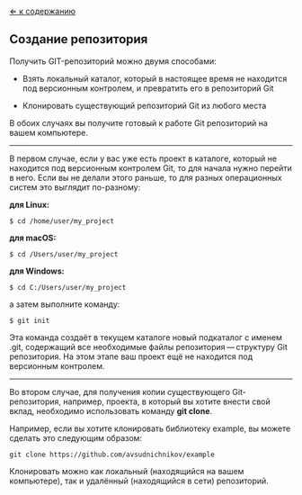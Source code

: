 [&lArr; к содержанию](readme.md)

## Создание репозитория 

Получить GIT-репозиторий можно двумя способами:

+ Взять локальный каталог, который в настоящее время не находится под версионным контролем, и превратить его в репозиторий Git

+ Клонировать существующий репозиторий Git из любого места

В обоих случаях вы получите готовый к работе Git репозиторий на вашем компьютере.


-----
В первом случае, если у вас уже есть проект в каталоге, который не находится под версионным контролем Git, то для начала нужно перейти в него. Если вы не делали этого раньше, то для разных операционных систем это выглядит по-разному:

**для Linux:**

~~~
$ cd /home/user/my_project
~~~

**для macOS:**

~~~
$ cd /Users/user/my_project
~~~

**для Windows:**

~~~
$ cd C:/Users/user/my_project
~~~

а затем выполните команду:

~~~
$ git init
~~~

Эта команда создаёт в текущем каталоге новый подкаталог с именем .git, содержащий все необходимые файлы репозитория — структуру Git репозитория. На этом этапе ваш проект ещё не находится под версионным контролем.

---

Во втором случае, для получения копии существующего Git-репозитория, например, проекта, в который вы хотите внести свой вклад, необходимо использовать команду **git clone**.

Например, если вы хотите клонировать библиотеку example, вы можете сделать это следующим образом:

~~~ 
git clone https://github.com/avsudnichnikov/example
~~~

Клонировать можно как локальный (находящийся на вашем компьютере), так и удалённый (находящийся в сети) репозиторий.